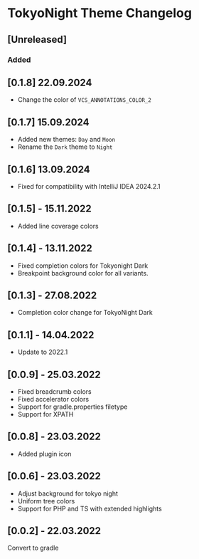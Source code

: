 <!-- Keep a Changelog guide -> https://keepachangelog.com -->

# TokyoNight Theme Changelog

## [Unreleased]

### Added
## [0.1.8] 22.09.2024
- Change the color of `VCS_ANNOTATIONS_COLOR_2`

## [0.1.7] 15.09.2024
- Added new themes: `Day` and `Moon`
- Rename the `Dark` theme to `Night`

## [0.1.6] 13.09.2024
- Fixed for compatibility with IntelliJ IDEA 2024.2.1

## [0.1.5] - 15.11.2022
- Added line coverage colors

## [0.1.4] - 13.11.2022
- Fixed completion colors for Tokyonight Dark
- Breakpoint background color for all variants.

## [0.1.3] - 27.08.2022

- Completion color change for TokyoNight Dark

## [0.1.1] - 14.04.2022

- Update to 2022.1

## [0.0.9] - 25.03.2022

- Fixed breadcrumb colors
- Fixed accelerator colors
- Support for gradle.properties filetype
- Support for XPATH

## [0.0.8] - 23.03.2022

- Added plugin icon

## [0.0.6] - 23.03.2022

- Adjust background for tokyo night
- Uniform tree colors
- Support for PHP and TS with extended highlights

## [0.0.2] - 22.03.2022

Convert to gradle
